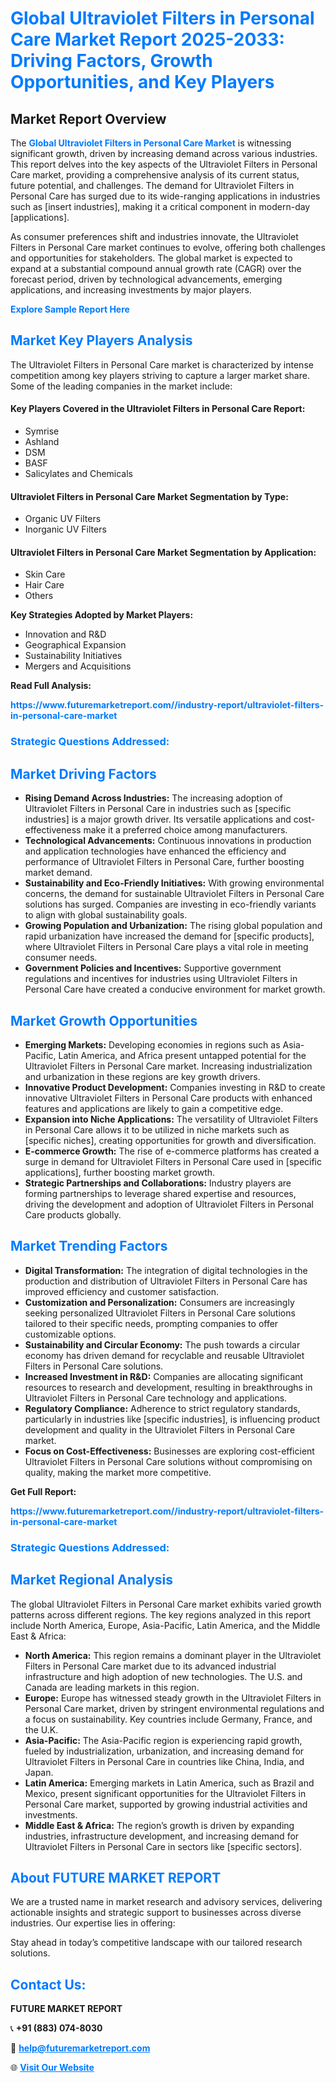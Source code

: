 <h1 style="color: #007BFF;">Global Ultraviolet Filters in Personal Care Market Report 2025-2033: Driving Factors, Growth Opportunities, and Key Players</h1>

<section id="overview">
<h2>Market Report Overview</h2>
<p>The <a href="https://www.futuremarketreport.com//industry-report/ultraviolet-filters-in-personal-care-market" style="color: #007BFF; text-decoration: none;"><strong>Global Ultraviolet Filters in Personal Care Market</strong></a> is witnessing significant growth, driven by increasing demand across various industries. This report delves into the key aspects of the Ultraviolet Filters in Personal Care market, providing a comprehensive analysis of its current status, future potential, and challenges. The demand for Ultraviolet Filters in Personal Care has surged due to its wide-ranging applications in industries such as [insert industries], making it a critical component in modern-day [applications].</p>
<p>As consumer preferences shift and industries innovate, the Ultraviolet Filters in Personal Care market continues to evolve, offering both challenges and opportunities for stakeholders. The global market is expected to expand at a substantial compound annual growth rate (CAGR) over the forecast period, driven by technological advancements, emerging applications, and increasing investments by major players.</p>
</section>

<section id="overview">
<p><a href="https://www.futuremarketreport.com//request-sample/reportId=64179" style="color: #007BFF; text-decoration: none;"><strong>Explore Sample Report Here</strong></a></p>
</section>

<section id="key-players">
<h2 style="color: #007BFF;">Market Key Players Analysis</h2>
<p>The Ultraviolet Filters in Personal Care market is characterized by intense competition among key players striving to capture a larger market share. Some of the leading companies in the market include:</p>
<h4>Key Players Covered in the Ultraviolet Filters in Personal Care Report:</h4>
<ul><li>Symrise</li><li>Ashland</li><li>DSM</li><li>BASF</li><li>Salicylates and Chemicals</li></ul>
<h4>Ultraviolet Filters in Personal Care Market Segmentation by Type:</h4>
<ul><li>Organic UV Filters</li><li>Inorganic UV Filters</li></ul>

<h4>Ultraviolet Filters in Personal Care Market Segmentation by Application:</h4>
<ul><li>Skin Care</li><li>Hair Care</li><li>Others</li></ul>
<p><strong>Key Strategies Adopted by Market Players:</strong></p>
<ul>
<li>Innovation and R&D</li>
<li>Geographical Expansion</li>
<li>Sustainability Initiatives</li>
<li>Mergers and Acquisitions</li>
</ul>
</section>

<section>
<p><strong>Read Full Analysis: </strong></p><a href="https://www.futuremarketreport.com//industry-report/ultraviolet-filters-in-personal-care-market" style="color: #007BFF; text-decoration: none;"><strong>https://www.futuremarketreport.com//industry-report/ultraviolet-filters-in-personal-care-market</strong></a>
<h3 style="color: #007BFF;">Strategic Questions Addressed:</h3>
</section>

<section id="driving-factors">
<h2 style="color: #007BFF;">Market Driving Factors</h2>
<ul>
<li><strong>Rising Demand Across Industries:</strong> The increasing adoption of Ultraviolet Filters in Personal Care in industries such as [specific industries] is a major growth driver. Its versatile applications and cost-effectiveness make it a preferred choice among manufacturers.</li>
<li><strong>Technological Advancements:</strong> Continuous innovations in production and application technologies have enhanced the efficiency and performance of Ultraviolet Filters in Personal Care, further boosting market demand.</li>
<li><strong>Sustainability and Eco-Friendly Initiatives:</strong> With growing environmental concerns, the demand for sustainable Ultraviolet Filters in Personal Care solutions has surged. Companies are investing in eco-friendly variants to align with global sustainability goals.</li>
<li><strong>Growing Population and Urbanization:</strong> The rising global population and rapid urbanization have increased the demand for [specific products], where Ultraviolet Filters in Personal Care plays a vital role in meeting consumer needs.</li>
<li><strong>Government Policies and Incentives:</strong> Supportive government regulations and incentives for industries using Ultraviolet Filters in Personal Care have created a conducive environment for market growth.</li>
</ul>
</section>

<section id="growth-opportunities">
<h2 style="color: #007BFF;">Market Growth Opportunities</h2>
<ul>
<li><strong>Emerging Markets:</strong> Developing economies in regions such as Asia-Pacific, Latin America, and Africa present untapped potential for the Ultraviolet Filters in Personal Care market. Increasing industrialization and urbanization in these regions are key growth drivers.</li>
<li><strong>Innovative Product Development:</strong> Companies investing in R&D to create innovative Ultraviolet Filters in Personal Care products with enhanced features and applications are likely to gain a competitive edge.</li>
<li><strong>Expansion into Niche Applications:</strong> The versatility of Ultraviolet Filters in Personal Care allows it to be utilized in niche markets such as [specific niches], creating opportunities for growth and diversification.</li>
<li><strong>E-commerce Growth:</strong> The rise of e-commerce platforms has created a surge in demand for Ultraviolet Filters in Personal Care used in [specific applications], further boosting market growth.</li>
<li><strong>Strategic Partnerships and Collaborations:</strong> Industry players are forming partnerships to leverage shared expertise and resources, driving the development and adoption of Ultraviolet Filters in Personal Care products globally.</li>
</ul>
</section>

<section id="trending-factors">
<h2 style="color: #007BFF;">Market Trending Factors</h2>
<ul>
<li><strong>Digital Transformation:</strong> The integration of digital technologies in the production and distribution of Ultraviolet Filters in Personal Care has improved efficiency and customer satisfaction.</li>
<li><strong>Customization and Personalization:</strong> Consumers are increasingly seeking personalized Ultraviolet Filters in Personal Care solutions tailored to their specific needs, prompting companies to offer customizable options.</li>
<li><strong>Sustainability and Circular Economy:</strong> The push towards a circular economy has driven demand for recyclable and reusable Ultraviolet Filters in Personal Care solutions.</li>
<li><strong>Increased Investment in R&D:</strong> Companies are allocating significant resources to research and development, resulting in breakthroughs in Ultraviolet Filters in Personal Care technology and applications.</li>
<li><strong>Regulatory Compliance:</strong> Adherence to strict regulatory standards, particularly in industries like [specific industries], is influencing product development and quality in the Ultraviolet Filters in Personal Care market.</li>
<li><strong>Focus on Cost-Effectiveness:</strong> Businesses are exploring cost-efficient Ultraviolet Filters in Personal Care solutions without compromising on quality, making the market more competitive.</li>
</ul>
</section>

<section>
<p><strong>Get Full Report: </strong></p><a href="https://www.futuremarketreport.com//industry-report/ultraviolet-filters-in-personal-care-market" style="color: #007BFF; text-decoration: none;"><strong>https://www.futuremarketreport.com//industry-report/ultraviolet-filters-in-personal-care-market</strong></a>
<h3 style="color: #007BFF;">Strategic Questions Addressed:</h3>
</section>


<section id="regional-analysis">
<h2 style="color: #007BFF;">Market Regional Analysis</h2>
<p>The global Ultraviolet Filters in Personal Care market exhibits varied growth patterns across different regions. The key regions analyzed in this report include North America, Europe, Asia-Pacific, Latin America, and the Middle East & Africa:</p>
<ul>
<li><strong>North America:</strong> This region remains a dominant player in the Ultraviolet Filters in Personal Care market due to its advanced industrial infrastructure and high adoption of new technologies. The U.S. and Canada are leading markets in this region.</li>
<li><strong>Europe:</strong> Europe has witnessed steady growth in the Ultraviolet Filters in Personal Care market, driven by stringent environmental regulations and a focus on sustainability. Key countries include Germany, France, and the U.K.</li>
<li><strong>Asia-Pacific:</strong> The Asia-Pacific region is experiencing rapid growth, fueled by industrialization, urbanization, and increasing demand for Ultraviolet Filters in Personal Care in countries like China, India, and Japan.</li>
<li><strong>Latin America:</strong> Emerging markets in Latin America, such as Brazil and Mexico, present significant opportunities for the Ultraviolet Filters in Personal Care market, supported by growing industrial activities and investments.</li>
<li><strong>Middle East & Africa:</strong> The region’s growth is driven by expanding industries, infrastructure development, and increasing demand for Ultraviolet Filters in Personal Care in sectors like [specific sectors].</li>
</ul>
</section>

<footer>
<h2 style="color: #007BFF;">About FUTURE MARKET REPORT</h2>
<p>We are a trusted name in market research and advisory services, delivering actionable insights and strategic support to businesses across diverse industries. Our expertise lies in offering:</p>

<p>Stay ahead in today’s competitive landscape with our tailored research solutions.</p>

<h2 style="color: #007BFF;">Contact Us:</h2>
<p><strong>FUTURE MARKET REPORT</strong></p>
<p>📞 <strong>+91 (883) 074-8030</strong></p>
<p>📧 <strong><a href="mailto:help@futuremarketreport.com" style="color: #007BFF;">help@futuremarketreport.com</a></strong></p>
<p>🌐 <strong><a href="https://www.futuremarketreport.com/" style="color: #007BFF;">Visit Our Website</a></strong></p>
</footer>